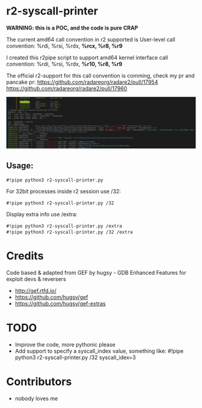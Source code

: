 # r2-syscall-printer

**WARNING: this is a POC, and the code is pure CRAP**

The current amd64 call convention in r2 supported is User-level call convention: %rdi, %rsi, %rdx, **%rcx, %r8, %r9**

I created this r2pipe script to support amd64 kernel interface call convention: %rdi, %rsi, %rdx, **%r10, %r8, %r9**

The official r2-support for this call convention is comming, check my pr and pancake pr: https://github.com/radareorg/radare2/pull/17954 https://github.com/radareorg/radare2/pull/17960

![alt text](r2-syscall-printer.png)

## Usage:

```
#!pipe python3 r2-syscall-printer.py 
```

For 32bit processes inside r2 session use /32: 

```
#!pipe python3 r2-syscall-printer.py /32
```

Display extra info use /extra:
```
#!pipe python3 r2-syscall-printer.py /extra
#!pipe python3 r2-syscall-printer.py /32 /extra
```

# Credits

Code based & adapted from GEF by hugsy - GDB Enhanced Features for exploit devs & reversers
* http://gef.rtfd.io/
* https://github.com/hugsy/gef
* https://github.com/hugsy/gef-extras

# TODO

* Improve the code, more pythonic please
* Add support to specify a syscall_index value, something like: #!pipe python3 r2-syscall-printer.py /32 syscall_idex=3

# Contributors

* nobody loves me

